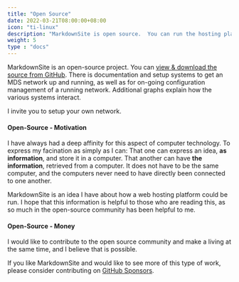 ```yaml
---
title: "Open Source"
date: 2022-03-21T08:00:00+08:00
icon: "ti-linux"
description: "MarkdownSite is open source.  You can run the hosting platform yourself if you so choose.  Learn why."
weight: 5
type : "docs"
---
```


MarkdownSite is an open-source project.  You can [view & download the source from GitHub](https://github.com/symkat/MarkdownSite).  There is documentation and setup systems to get an MDS network up and running, as well as for on-going configuration management of a running network.  Additional graphs explain how the various systems interact.

I invite you to setup your own network.

#### Open-Source - Motivation

I have always had a deep affinity for this aspect of computer technology.  To express my facination as simply as I can: That one can express an idea, **as information**, and store it in a computer.  That another can have **the information**, retrieved from a computer.  It does not have to be the same computer, and the computers never need to have directly been connected to one another.

MarkdownSite is an idea I have about how a web hosting platform could be run.  I hope that this information is helpful to those who are reading this, as so much in the open-source community has been helpful to me.

#### Open-Source - Money

I would like to contribute to the open source community and make a living at the same time, and I believe that is possible.

If you like MarkdownSite and would like to see more of this type of work, please consider contributing on [GitHub Sponsors](https://github.com/sponsors/symkat).

